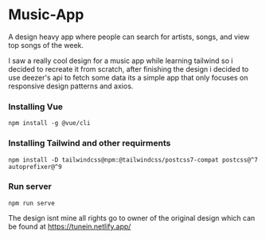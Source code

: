 # Music-App
A design heavy app where people can search for artists, songs, and view top songs of the week.


I saw a really cool design for a music app while learning tailwind so i decided to recreate it from scratch, after finishing the design i decided to use deezer's api to fetch some data its a simple app that only focuses on responsive design patterns and axios.


### Installing Vue
```
npm install -g @vue/cli
```
### Installing Tailwind and other requirments
```
npm install -D tailwindcss@npm:@tailwindcss/postcss7-compat postcss@^7 autoprefixer@^9 
```
### Run server
```
npm run serve
```

 The design isnt mine all rights go to owner of the original design which can be found at https://tunein.netlify.app/
